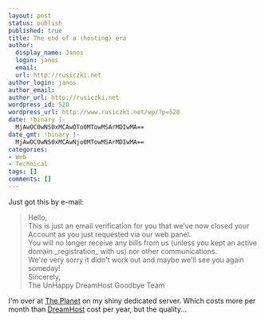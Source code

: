 ```yaml
---
layout: post
status: publish
published: true
title: The end of a (hosting) era
author:
  display_name: Janos
  login: janos
  email: 
  url: http://rusiczki.net
author_login: janos
author_email: 
author_url: http://rusiczki.net
wordpress_id: 520
wordpress_url: http://www.rusiczki.net/wp/?p=520
date: !binary |-
  MjAwOC0wNS0xMCAwOTo0MTowMSArMDIwMA==
date_gmt: !binary |-
  MjAwOC0wNS0xMCAwNjo0MTowMSArMDIwMA==
categories:
- Web
- Technical
tags: []
comments: []
---
```

<p>Just got this by e-mail:</p>
<blockquote><p>Hello,<br />
This is just an email verification for you that we've now closed your Account as you just requested via our web panel.<br />
You will no longer receive any bills from us (unless you kept an active domain _registration_ with us) nor other communications.<br />
We're very sorry it didn't work out and maybe we'll see you again someday!<br />
Sincerely,<br />
The UnHappy DreamHost Goodbye Team</p></blockquote>
<p>I'm over at <a href="http://www.theplanet.com">The Planet</a> on my shiny dedicated server. Which costs more per month than <a href="http://www.dreamhost.com">DreamHost</a> cost per year, but the quality...</p>
